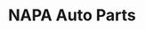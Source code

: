 ---
title: "NAPA Auto Parts"
url: /milwaukee/napa-auto-parts-west-burnham-street/
shop: car parts
---